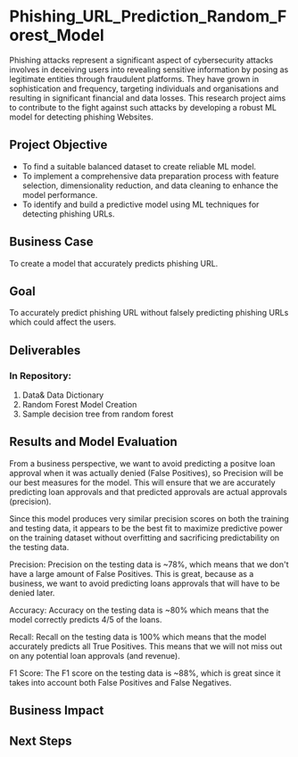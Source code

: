 # Phishing_URL_Prediction_Random_Forest_Model

Phishing attacks represent a significant aspect of cybersecurity attacks involves in deceiving users into revealing sensitive information by posing as legitimate entities through fraudulent platforms. They have grown in sophistication and frequency, targeting individuals and organisations and resulting in significant financial and data losses. This research project aims to contribute to the fight against such attacks by developing a robust ML model for detecting phishing Websites.

## Project Objective

- To find a suitable balanced dataset to create reliable ML model.
- To implement a comprehensive data preparation process with feature selection, dimensionality reduction, and data cleaning to enhance the model performance.
- To identify and build a predictive model using ML techniques for detecting phishing URLs.

## Business Case

To create a model that accurately predicts phishing URL.

## Goal
To accurately predict phishing URL without falsely predicting phishing URLs which could affect the users. 

## Deliverables

### In Repository:
1. Data& Data Dictionary
2. Random Forest Model Creation
3. Sample decision tree from random forest

## Results and Model Evaluation

From a business perspective, we want to avoid predicting a positve loan approval when it was actually denied (False Positives), so Precision will be our best measures for the model. This will ensure that we are accurately predicting loan approvals and that predicted approvals are actual approvals (precision).

Since this model produces very similar precision scores on both the training and testing data, it appears to be the best fit to maximize predictive power on the training dataset without overfitting and sacrificing predictability on the testing data.

Precision: Precision on the testing data is ~78%, which means that we don't have a large amount of False Positives. This is great, because as a business, we want to avoid predicting loans approvals that will have to be denied later.

Accuracy: Accuracy on the testing data is ~80% which means that the model correctly predicts 4/5 of the loans.

Recall: Recall on the testing data is 100% which means that the model accurately predicts all True Positives. This means that we will not miss out on any potential loan approvals (and revenue).

F1 Score: The F1 score on the testing data is ~88%, which is great since it takes into account both False Positives and False Negatives.

## Business Impact

## Next Steps
